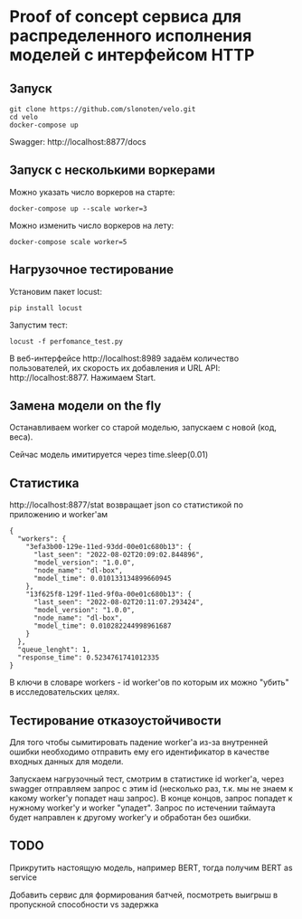 # Proof of concept сервиса для распределенного исполнения моделей с интерфейсом HTTP

## Запуск

```
git clone https://github.com/slonoten/velo.git
cd velo
docker-compose up
```

Swagger: http://localhost:8877/docs


## Запуск с несколькими воркерами

Можно указать число воркеров на старте:

```
docker-compose up --scale worker=3
```

Можно изменить число воркеров на лету:

```
docker-compose scale worker=5
```

## Нагрузочное тестирование

Установим пакет locust:

```
pip install locust
```

Запустим тест: 

```
locust -f perfomance_test.py
```

В веб-интерфейсе http://localhost:8989 задаём количество пользователей, их скорость их добавления и URL API: http://localhost:8877. Нажимаем Start. 

## Замена модели on the fly

Останавливаем worker со старой моделью, запускаем с новой (код, веса).

Сейчас модель имитируется через time.sleep(0.01)

## Статистика

http://localhost:8877/stat возвращает json со статистикой по приложению и worker'ам

```
{
  "workers": {
    "3efa3b00-129e-11ed-93dd-00e01c680b13": {
      "last_seen": "2022-08-02T20:09:02.844896",
      "model_version": "1.0.0",
      "node_name": "dl-box",
      "model_time": 0.010133134899660945
    },
    "13f625f8-129f-11ed-9f0a-00e01c680b13": {
      "last_seen": "2022-08-02T20:11:07.293424",
      "model_version": "1.0.0",
      "node_name": "dl-box",
      "model_time": 0.010282244998961687
    }
  },
  "queue_lenght": 1,
  "response_time": 0.5234761741012335
}
```

В ключи в словаре workers - id worker'ов по которым их можно "убить" в исследовательских целях.

## Тестирование отказоустойчивости

Для того чтобы сымитировать падение worker'a из-за внутренней ошибки необходимо отправить ему его идентификатор в качестве входных данных для модели. 

Запускаем нагрузочный тест, смотрим в статистике id worker'a, через swagger отправляем запрос с этим id (несколько раз, т.к. мы не знаем к какому worker'у попадет наш запрос). В конце концов, запрос попадет к нужному worker'y и worker "упадет". Запрос по истечении таймаута будет направлен к другому worker'у и обработан без ошибки.


## TODO 

Прикрутить настоящую модель, например BERT, тогда получим BERT as service

Добавить сервис для формирования батчей, посмотреть выигрыш в пропускной способности vs задержка